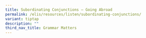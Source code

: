 ```yaml
---
title: Subordinating Conjunctions – Going Abroad
permalink: /elis/resources/listen/subordinating-conjunctions/
variant: tiptap
description: ""
third_nav_title: Grammar Matters
---
```

